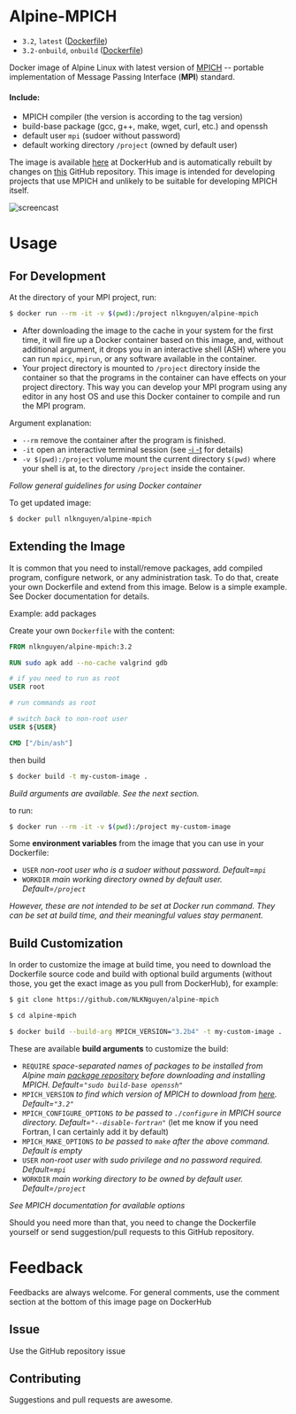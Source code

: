 # Alpine-MPICH
* `3.2`, `latest` ([Dockerfile](https://github.com/NLKNguyen/alpine-mpich/blob/master/Dockerfile))
* `3.2-onbuild`, `onbuild` ([Dockerfile](https://github.com/NLKNguyen/alpine-mpich/blob/onbuild/Dockerfile))

Docker image of Alpine Linux with latest version of [MPICH](http://www.mpich.org/) -- portable implementation of Message Passing Interface (**MPI**) standard.

#### Include:  
  * MPICH compiler (the version is according to the tag version)
  * build-base package (gcc, g++, make, wget, curl, etc.) and openssh
  * default user `mpi` (sudoer without password)
  * default working directory `/project` (owned by default user)

The image is available [here](https://hub.docker.com/r/nlknguyen/alpine-mpich/) at DockerHub and is automatically rebuilt by changes on [this](https://github.com/NLKNguyen/alpine-mpich) GitHub repository. This image is intended for developing projects that use MPICH and unlikely to be suitable for developing MPICH itself.

![screencast](https://cloud.githubusercontent.com/assets/4667129/17387984/7b4f024e-59ad-11e6-8146-f730345d6d6f.gif)

# Usage

## For Development

At the directory of your MPI project, run:

```sh
$ docker run --rm -it -v $(pwd):/project nlknguyen/alpine-mpich
```

- After downloading the image to the cache in your system for the first time, it will fire up a Docker container based on this image, and, without additional argument, it drops you in an interactive shell (ASH) where you can run `mpicc`, `mpirun`, or any software available in the container.
- Your project directory is mounted to `/project` directory inside the container so that the programs in the container can have effects on your project directory. This way you can develop your MPI program using any editor in any host OS and use this Docker container to compile and run the MPI program.

Argument explanation:
* `--rm` remove the container after the program is finished.
* `-it` open an interactive terminal session (see [-i -t](https://docs.docker.com/engine/reference/run/) for details)
* `-v $(pwd):/project` volume mount the current directory `$(pwd)` where your shell is at, to the directory `/project` inside the container.

*Follow general guidelines for using Docker container*

To get updated image:

```sh
$ docker pull nlknguyen/alpine-mpich
```

## Extending the Image
It is common that you need to install/remove packages, add compiled program, configure network, or any administration task. To do that, create your own Dockerfile and extend from this image. Below is a simple example. See Docker documentation for details.


Example: add packages

Create your own `Dockerfile` with the content:

```Dockerfile
FROM nlknguyen/alpine-mpich:3.2

RUN sudo apk add --no-cache valgrind gdb

# if you need to run as root
USER root

# run commands as root

# switch back to non-root user
USER ${USER}

CMD ["/bin/ash"]
```

then build

```sh
$ docker build -t my-custom-image .
```

*Build arguments are available. See the next section.*

to run:

```sh
$ docker run --rm -it -v $(pwd):/project my-custom-image
```

Some **environment variables** from the image that you can use in your Dockerfile:
- `USER` *non-root user who is a sudoer without password. Default=`mpi`*
- `WORKDIR` *main working directory owned by default user. Default=`/project`*

*However, these are not intended to be set at Docker run command. They can be set at build time, and their meaningful values stay permanent.*

## Build Customization

In order to customize the image at build time, you need to download the Dockerfile source code and build with optional build arguments (without those, you get the exact image as you pull from DockerHub), for example:

```sh
$ git clone https://github.com/NLKNguyen/alpine-mpich

$ cd alpine-mpich

$ docker build --build-arg MPICH_VERSION="3.2b4" -t my-custom-image .
```

These are available **build arguments** to customize the build:
- `REQUIRE` *space-separated names of packages to be installed from Alpine main [package repository](http://pkgs.alpinelinux.org/packages) before downloading and installing MPICH. Default=`"sudo build-base openssh"`*
- `MPICH_VERSION` *to find which version of MPICH to download from [here](http://www.mpich.org/static/downloads/). Default=`"3.2"`*
- `MPICH_CONFIGURE_OPTIONS` *to be passed to `./configure` in MPICH source directory. Default=`"--disable-fortran"`* (let me know if you need Fortran, I can certainly add it by default)
- `MPICH_MAKE_OPTIONS` *to be passed to `make` after the above command. Default is empty*
- `USER` *non-root user with sudo privilege and no password required. Default=`mpi`*
- `WORKDIR` *main working directory to be owned by default user. Default=`/project`*

*See MPICH documentation for available options*

Should you need more than that, you need to change the Dockerfile yourself or send suggestion/pull requests to this GitHub repository.

# Feedback

Feedbacks are always welcome. For general comments, use the comment section at the bottom of this image page on DockerHub

## Issue

Use the GitHub repository issue

## Contributing

Suggestions and pull requests are awesome.
